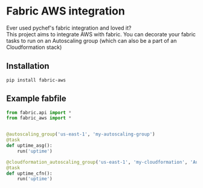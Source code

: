 # Fabric AWS integration

Ever used pychef's fabric integration and loved it?  
This project aims to integrate AWS with fabric. You can decorate your fabric tasks to run on an Autoscaling group (which can also be a part of an Cloudformation stack)

## Installation
`pip install fabric-aws`

## Example fabfile

```python
from fabric.api import *
from fabric_aws import *


@autoscaling_group('us-east-1', 'my-autoscaling-group')
@task
def uptime_asg():
    run('uptime')

@cloudformation_autoscaling_group('us-east-1', 'my-cloudformation', 'AutoScalingGroup')
@task
def uptime_cfn():
    run('uptime')
```
